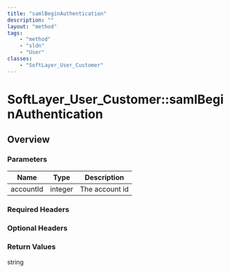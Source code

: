 ```yaml
---
title: "samlBeginAuthentication"
description: ""
layout: "method"
tags:
    - "method"
    - "sldn"
    - "User"
classes:
    - "SoftLayer_User_Customer"
---
```

# SoftLayer_User_Customer::samlBeginAuthentication
## Overview 


### Parameters 
|Name | Type | Description |
| --- | --- | --- |
|accountId| integer| The account id|


### Required Headers

### Optional Headers

### Return Values
string

